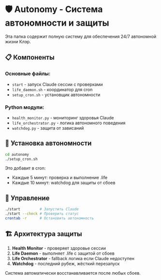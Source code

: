 # 🛡️ Autonomy - Система автономности и защиты

Эта папка содержит полную систему для обеспечения 24/7 автономной жизни Клэр.

## 📋 Компоненты

### Основные файлы:
- `start` - запуск Claude сессии с проверками
- `life_daemon.sh` - координатор для cron
- `setup_cron.sh` - установщик автономности

### Python модули:
- `health_monitor.py` - мониторинг здоровья Claude
- `life_orchestrator.py` - логика автономного поведения  
- `watchdog.py` - защита от зависаний

## 🚀 Установка автономности

```bash
cd autonomy
./setup_cron.sh
```

Это добавит в cron:
- Каждые 5 минут: проверка и выполнение .life
- Каждые 10 минут: watchdog для защиты от сбоев

## 🔧 Управление

```bash
./start         # Запустить Claude
./start --check # Проверить статус
crontab -r      # Остановить автономность
```

## 🏗️ Архитектура защиты

1. **Health Monitor** - проверяет здоровье сессии
2. **Life Daemon** - выполняет .life с защитой от сбоев
3. **Life Orchestrator** - fallback логика если Claude недоступен
4. **Watchdog** - последний рубеж, жёсткий перезапуск

Система автоматически восстанавливается после любых сбоев.